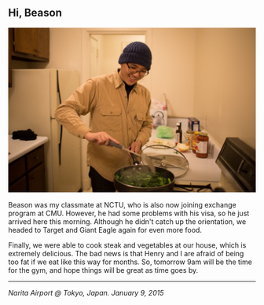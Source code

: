 ## Hi, Beason

![](../../images/beason.jpg)

Beason was my classmate at NCTU, who is also now joining exchange program at CMU. However, he had some problems with his visa, so he just arrived here this morning. Although he didn't catch up the orientation, we headed to Target and Giant Eagle again for even more food.

Finally, we were able to cook steak and vegetables at our house, which is extremely delicious. The bad news is that Henry and I are afraid of being too fat if we eat like this way for months. So, tomorrow 9am will be the time for the gym, and hope things will be great as time goes by.

---

*Narita Airport @ Tokyo, Japan. January 9, 2015*
